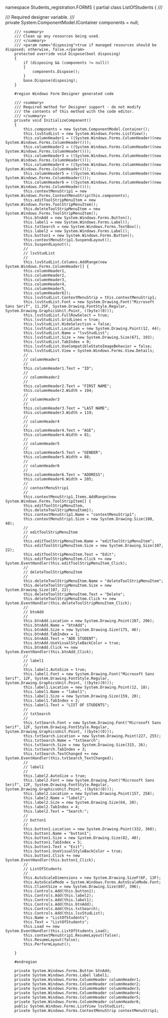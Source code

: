 
namespace Students_registration.FORMS
{
    partial class ListOfStudents
    {
        /// <summary>
        /// Required designer variable.
        /// </summary>
        private System.ComponentModel.IContainer components = null;

        /// <summary>
        /// Clean up any resources being used.
        /// </summary>
        /// <param name="disposing">true if managed resources should be disposed; otherwise, false.</param>
        protected override void Dispose(bool disposing)
        {
            if (disposing && (components != null))
            {
                components.Dispose();
            }
            base.Dispose(disposing);
        }

        #region Windows Form Designer generated code

        /// <summary>
        /// Required method for Designer support - do not modify
        /// the contents of this method with the code editor.
        /// </summary>
        private void InitializeComponent()
        {
            this.components = new System.ComponentModel.Container();
            this.lsvStudList = new System.Windows.Forms.ListView();
            this.columnHeader1 = ((System.Windows.Forms.ColumnHeader)(new System.Windows.Forms.ColumnHeader()));
            this.columnHeader2 = ((System.Windows.Forms.ColumnHeader)(new System.Windows.Forms.ColumnHeader()));
            this.columnHeader3 = ((System.Windows.Forms.ColumnHeader)(new System.Windows.Forms.ColumnHeader()));
            this.columnHeader4 = ((System.Windows.Forms.ColumnHeader)(new System.Windows.Forms.ColumnHeader()));
            this.columnHeader5 = ((System.Windows.Forms.ColumnHeader)(new System.Windows.Forms.ColumnHeader()));
            this.columnHeader6 = ((System.Windows.Forms.ColumnHeader)(new System.Windows.Forms.ColumnHeader()));
            this.contextMenuStrip1 = new System.Windows.Forms.ContextMenuStrip(this.components);
            this.editToolStripMenuItem = new System.Windows.Forms.ToolStripMenuItem();
            this.deleteToolStripMenuItem = new System.Windows.Forms.ToolStripMenuItem();
            this.btnAdd = new System.Windows.Forms.Button();
            this.label1 = new System.Windows.Forms.Label();
            this.txtSearch = new System.Windows.Forms.TextBox();
            this.label2 = new System.Windows.Forms.Label();
            this.button1 = new System.Windows.Forms.Button();
            this.contextMenuStrip1.SuspendLayout();
            this.SuspendLayout();
            // 
            // lsvStudList
            // 
            this.lsvStudList.Columns.AddRange(new System.Windows.Forms.ColumnHeader[] {
            this.columnHeader1,
            this.columnHeader2,
            this.columnHeader3,
            this.columnHeader4,
            this.columnHeader5,
            this.columnHeader6});
            this.lsvStudList.ContextMenuStrip = this.contextMenuStrip1;
            this.lsvStudList.Font = new System.Drawing.Font("Microsoft Sans Serif", 11.25F, System.Drawing.FontStyle.Regular, System.Drawing.GraphicsUnit.Point, ((byte)(0)));
            this.lsvStudList.FullRowSelect = true;
            this.lsvStudList.GridLines = true;
            this.lsvStudList.HideSelection = false;
            this.lsvStudList.Location = new System.Drawing.Point(12, 44);
            this.lsvStudList.Name = "lsvStudList";
            this.lsvStudList.Size = new System.Drawing.Size(671, 193);
            this.lsvStudList.TabIndex = 0;
            this.lsvStudList.UseCompatibleStateImageBehavior = false;
            this.lsvStudList.View = System.Windows.Forms.View.Details;
            // 
            // columnHeader1
            // 
            this.columnHeader1.Text = "ID";
            // 
            // columnHeader2
            // 
            this.columnHeader2.Text = "FIRST NAME";
            this.columnHeader2.Width = 104;
            // 
            // columnHeader3
            // 
            this.columnHeader3.Text = "LAST NAME";
            this.columnHeader3.Width = 119;
            // 
            // columnHeader4
            // 
            this.columnHeader4.Text = "AGE";
            this.columnHeader4.Width = 81;
            // 
            // columnHeader5
            // 
            this.columnHeader5.Text = "GENDER";
            this.columnHeader5.Width = 88;
            // 
            // columnHeader6
            // 
            this.columnHeader6.Text = "ADDRESS";
            this.columnHeader6.Width = 205;
            // 
            // contextMenuStrip1
            // 
            this.contextMenuStrip1.Items.AddRange(new System.Windows.Forms.ToolStripItem[] {
            this.editToolStripMenuItem,
            this.deleteToolStripMenuItem});
            this.contextMenuStrip1.Name = "contextMenuStrip1";
            this.contextMenuStrip1.Size = new System.Drawing.Size(108, 48);
            // 
            // editToolStripMenuItem
            // 
            this.editToolStripMenuItem.Name = "editToolStripMenuItem";
            this.editToolStripMenuItem.Size = new System.Drawing.Size(107, 22);
            this.editToolStripMenuItem.Text = "Edit";
            this.editToolStripMenuItem.Click += new System.EventHandler(this.editToolStripMenuItem_Click);
            // 
            // deleteToolStripMenuItem
            // 
            this.deleteToolStripMenuItem.Name = "deleteToolStripMenuItem";
            this.deleteToolStripMenuItem.Size = new System.Drawing.Size(107, 22);
            this.deleteToolStripMenuItem.Text = "Delete";
            this.deleteToolStripMenuItem.Click += new System.EventHandler(this.deleteToolStripMenuItem_Click);
            // 
            // btnAdd
            // 
            this.btnAdd.Location = new System.Drawing.Point(287, 296);
            this.btnAdd.Name = "btnAdd";
            this.btnAdd.Size = new System.Drawing.Size(175, 46);
            this.btnAdd.TabIndex = 1;
            this.btnAdd.Text = "ADD STUDENT";
            this.btnAdd.UseVisualStyleBackColor = true;
            this.btnAdd.Click += new System.EventHandler(this.btnAdd_Click);
            // 
            // label1
            // 
            this.label1.AutoSize = true;
            this.label1.Font = new System.Drawing.Font("Microsoft Sans Serif", 12F, System.Drawing.FontStyle.Regular, System.Drawing.GraphicsUnit.Point, ((byte)(0)));
            this.label1.Location = new System.Drawing.Point(12, 18);
            this.label1.Name = "label1";
            this.label1.Size = new System.Drawing.Size(159, 20);
            this.label1.TabIndex = 2;
            this.label1.Text = "LIST OF STUDENTS";
            // 
            // txtSearch
            // 
            this.txtSearch.Font = new System.Drawing.Font("Microsoft Sans Serif", 12F, System.Drawing.FontStyle.Regular, System.Drawing.GraphicsUnit.Point, ((byte)(0)));
            this.txtSearch.Location = new System.Drawing.Point(227, 255);
            this.txtSearch.Name = "txtSearch";
            this.txtSearch.Size = new System.Drawing.Size(315, 26);
            this.txtSearch.TabIndex = 3;
            this.txtSearch.TextChanged += new System.EventHandler(this.txtSearch_TextChanged);
            // 
            // label2
            // 
            this.label2.AutoSize = true;
            this.label2.Font = new System.Drawing.Font("Microsoft Sans Serif", 12F, System.Drawing.FontStyle.Regular, System.Drawing.GraphicsUnit.Point, ((byte)(0)));
            this.label2.Location = new System.Drawing.Point(157, 258);
            this.label2.Name = "label2";
            this.label2.Size = new System.Drawing.Size(64, 20);
            this.label2.TabIndex = 4;
            this.label2.Text = "Search:";
            // 
            // button1
            // 
            this.button1.Location = new System.Drawing.Point(332, 360);
            this.button1.Name = "button1";
            this.button1.Size = new System.Drawing.Size(82, 40);
            this.button1.TabIndex = 5;
            this.button1.Text = "Exit";
            this.button1.UseVisualStyleBackColor = true;
            this.button1.Click += new System.EventHandler(this.button1_Click);
            // 
            // ListOfStudents
            // 
            this.AutoScaleDimensions = new System.Drawing.SizeF(6F, 13F);
            this.AutoScaleMode = System.Windows.Forms.AutoScaleMode.Font;
            this.ClientSize = new System.Drawing.Size(697, 396);
            this.Controls.Add(this.button1);
            this.Controls.Add(this.label2);
            this.Controls.Add(this.label1);
            this.Controls.Add(this.btnAdd);
            this.Controls.Add(this.txtSearch);
            this.Controls.Add(this.lsvStudList);
            this.Name = "ListOfStudents";
            this.Text = "ListOfStudents";
            this.Load += new System.EventHandler(this.ListOfStudents_Load);
            this.contextMenuStrip1.ResumeLayout(false);
            this.ResumeLayout(false);
            this.PerformLayout();

        }

        #endregion

        private System.Windows.Forms.Button btnAdd;
        private System.Windows.Forms.Label label1;
        private System.Windows.Forms.ColumnHeader columnHeader1;
        private System.Windows.Forms.ColumnHeader columnHeader2;
        private System.Windows.Forms.ColumnHeader columnHeader3;
        private System.Windows.Forms.ColumnHeader columnHeader4;
        private System.Windows.Forms.ColumnHeader columnHeader5;
        private System.Windows.Forms.ColumnHeader columnHeader6;
        public System.Windows.Forms.ListView lsvStudList;
        private System.Windows.Forms.ContextMenuStrip contextMenuStrip1;
